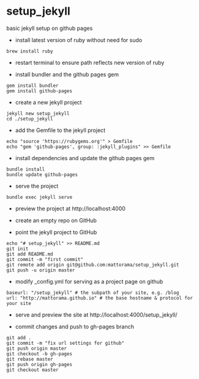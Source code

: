 # setup_jekyll

basic jekyll setup on github pages

* install latest version of ruby without need for sudo
```
brew install ruby
```
* restart terminal to ensure path reflects new version of ruby

* install bundler and the github pages gem
```
gem install bundler
gem install github-pages
```

* create a new jekyll project
```
jekyll new setup_jekyll
cd ./setup_jekyll
```

* add the Gemfile to the jekyll project
```
echo "source 'https://rubygems.org'" > Gemfile
echo "gem 'github-pages', group: :jekyll_plugins" >> Gemfile
```

* install dependencies and update the github pages gem
```
bundle install
bundle update github-pages
```

* serve the project
```
bundle exec jekyll serve
```

* preview the project at http://localhost:4000

* create an empty repo on GitHub

* point the jekyll project to GitHub
```
echo "# setup_jekyll" >> README.md
git init
git add README.md
git commit -m "first commit"
git remote add origin git@github.com:mattorama/setup_jekyll.git
git push -u origin master
```

* modify _config.yml for serving as a project page on github
```
baseurl: "/setup_jekyll" # the subpath of your site, e.g. /blog
url: "http://mattorama.github.io" # the base hostname & protocol for your site
```

* serve and preview the site at http://localhost:4000/setup_jekyll/

* commit changes and push to gh-pages branch
```
git add .
git commit -m "fix url settings for github"
git push origin master
git checkout -b gh-pages
git rebase master
git push origin gh-pages
git checkout master
```
